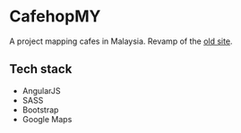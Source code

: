 # CafehopMY
A project mapping cafes in Malaysia. Revamp of the [old site](http://cafehopkl.com).

## Tech stack
* AngularJS
* SASS
* Bootstrap
* Google Maps

